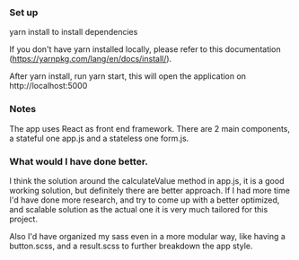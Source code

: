 ###  Set up
yarn install to install dependencies

If you don't have yarn installed locally,
please refer to this documentation (https://yarnpkg.com/lang/en/docs/install/).

After yarn install, run yarn start, this will open the application on
http://localhost:5000

###  Notes
The app uses React as front end framework. There are 2 main components,
a stateful one app.js and a stateless one form.js.

### What would I have done better.

I think the solution around the calculateValue method in app.js, it is a good
working solution, but definitely there are better approach. If I had more time
I'd have done more research, and try to come up with a better optimized,
and scalable solution as the actual one it is very much tailored
for this project.

Also I'd have organized my sass even in a more modular way, like having
a button.scss, and a result.scss to further breakdown the app style.  

